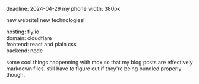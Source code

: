 deadline: 2024-04-29
my phone width: 380px

new website! new technologies!

hosting: fly.io  
domain: cloudflare   
frontend: react and plain css   
backend: node  

some cool things happenning with mdx so that my blog posts are effectively markdown
files. still have to figure out if they're being bundled properly though.
